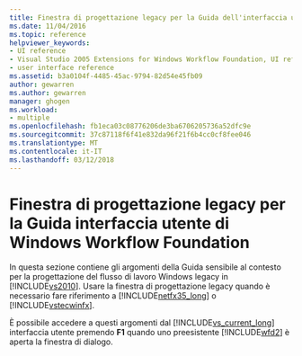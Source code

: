 ```yaml
---
title: Finestra di progettazione legacy per la Guida dell'interfaccia utente di Windows Workflow Foundation | Documenti Microsoft
ms.date: 11/04/2016
ms.topic: reference
helpviewer_keywords:
- UI reference
- Visual Studio 2005 Extensions for Windows Workflow Foundation, UI reference
- user interface reference
ms.assetid: b3a0104f-4485-45ac-9794-82d54e45fb09
author: gewarren
ms.author: gewarren
manager: ghogen
ms.workload:
- multiple
ms.openlocfilehash: fb1eca03c08776206de3ba6706205736a52dfc9e
ms.sourcegitcommit: 37c87118f6f41e832da96f21f6b4cc0cf8fee046
ms.translationtype: MT
ms.contentlocale: it-IT
ms.lasthandoff: 03/12/2018
---
```

# <a name="legacy-designer-for-windows-workflow-foundation-ui-help"></a>Finestra di progettazione legacy per la Guida interfaccia utente di Windows Workflow Foundation
In questa sezione contiene gli argomenti della Guida sensibile al contesto per la progettazione del flusso di lavoro Windows legacy in [!INCLUDE[vs2010](../misc/includes/vs2010_md.md)]. Usare la finestra di progettazione legacy quando è necessario fare riferimento a [!INCLUDE[netfx35_long](../workflow-designer/includes/netfx35_long_md.md)] o [!INCLUDE[vstecwinfx](../workflow-designer/includes/vstecwinfx_md.md)].

 È possibile accedere a questi argomenti dal [!INCLUDE[vs_current_long](../misc/includes/vs_current_long_md.md)] interfaccia utente premendo **F1** quando uno preesistente [!INCLUDE[wfd2](../workflow-designer/includes/wfd2_md.md)] è aperta la finestra di dialogo.